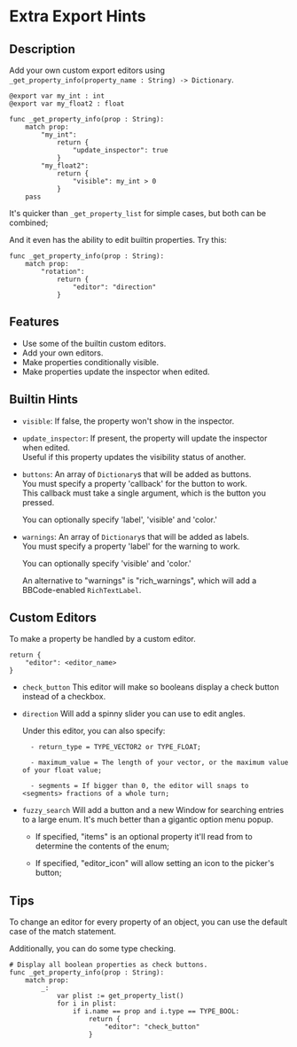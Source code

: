 # Extra Export Hints

## Description

Add your own custom export editors using `_get_property_info(property_name : String) -> Dictionary`. 


```gdscript
@export var my_int : int
@export var my_float2 : float

func _get_property_info(prop : String):
	match prop:
		"my_int":
			return {
				"update_inspector": true
			}
		"my_float2":
			return {
				"visible": my_int > 0
			}
	pass
```
It's quicker than `_get_property_list` for simple cases, but both can be combined;

And it even has the ability to edit builtin properties.
Try this:

```gdscript
func _get_property_info(prop : String):
	match prop:
		"rotation":
			return {
				"editor": "direction"
			}
```

## Features

- Use some of the builtin custom editors.
- Add your own editors.
- Make properties conditionally visible.
- Make properties update the inspector when edited.

## Builtin Hints

- `visible`: If false, the property won't show in the inspector.

- `update_inspector`: If present, the property will update the inspector when edited.<br/>
	Useful if this property updates the visibility status of another.

- `buttons`: An array of `Dictionary`s that will be added as buttons.<br/>
	You must specify a property 'callback' for the button to work.<br/>
	This callback must take a single argument, which is the button you pressed.<br/>
	
	You can optionally specify 'label', 'visible' and 'color.'

- `warnings`: An array of `Dictionary`s that will be added as labels.<br/>
	You must specify a property 'label' for the warning to work.
	
	You can optionally specify 'visible' and 'color.'
	
	An alternative to "warnings" is "rich_warnings", which will add a 
	BBCode-enabled `RichTextLabel`.
	

## Custom Editors

To make a property be handled by a custom editor.

```gdscript
return {
	"editor": <editor_name>
}
```

- `check_button`
	This editor will make so booleans display a check button
	instead of a checkbox.

- `direction`
	Will add a spinny slider you can use to edit angles.
	
	Under this editor, you can also specify:
		
		- return_type = TYPE_VECTOR2 or TYPE_FLOAT;
		
		- maximum_value = The length of your vector, or the maximum value of your float value;
		
		- segments = If bigger than 0, the editor will snaps to <segments> fractions of a whole turn;
		

- `fuzzy_search`
	Will add a button and a new Window for searching entries to a large enum.
	It's much better than a gigantic option menu popup.
	
	- If specified, "items" is an optional property it'll read from to determine the contents of the enum;
	
	- If specified, "editor_icon" will allow setting an icon to the picker's button;

## Tips

To change an editor for every property of an object, you can use the default case
of the match statement.

Additionally, you can do some type checking.

```gdscript:
# Display all boolean properties as check buttons.
func _get_property_info(prop : String):
	match prop:
		_:
			var plist := get_property_list()
			for i in plist:
				if i.name == prop and i.type == TYPE_BOOL:
					return {
						"editor": "check_button"
					}
```
